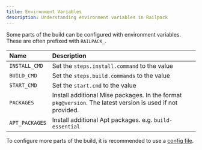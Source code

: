 ```yaml
---
title: Environment Variables
description: Understanding environment variables in Railpack
---
```


Some parts of the build can be configured with environment variables. These are
often prefixed with `RAILPACK_`.

| Name           | Description                                                                                                |
| :------------- | :--------------------------------------------------------------------------------------------------------- |
| `INSTALL_CMD`  | Set the `steps.install.command` to the value                                                               |
| `BUILD_CMD`    | Set the `steps.build.commands` to the value                                                                |
| `START_CMD`    | Set the `start.cmd` to the value                                                                           |
| `PACKAGES`     | Install additional Mise packages. In the format `pkg@version`. The latest version is used if not provided. |
| `APT_PACKAGES` | Install additional Apt packages. e.g. `build-essential`                                                    |

To configure more parts of the build, it is recommended to use a [config file](/config/file).
